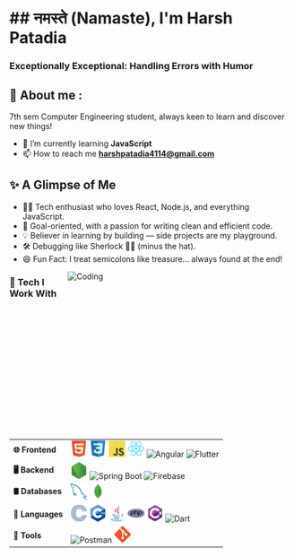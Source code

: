 <h1 align="left">## नमस्ते (Namaste), I'm Harsh Patadia</h1>
<h3 align="left">Exceptionally Exceptional: Handling Errors with Humor</h3>
<h2>👾 About me :</h2>
<p>7th sem Computer Engineering student, always keen to learn and discover new things!</p>
                  
- 🌱 I’m currently learning **JavaScript**
- 📫 How to reach me **harshpatadia4114@gmail.com**

<h2>✨ A Glimpse of Me</h2>

- 🧑‍💻 Tech enthusiast who loves React, Node.js, and everything JavaScript.
- 🎯 Goal-oriented, with a passion for writing clean and efficient code.
- 💡 Believer in learning by building — side projects are my playground.
- 🛠️ Debugging like Sherlock 🕵️‍♂️ (minus the hat).
- 😄 Fun Fact: I treat semicolons like treasure... always found at the end!

<img align="right" style="height:285px;" alt="Coding" width="400" src="https://user-images.githubusercontent.com/115187902/230700872-d5f44b85-56c7-4e27-80a4-6e2db901e60c.gif">

<!-- Left Aligned Skills Section (for GitHub Profile README) -->

<h3 align="left">🚀 Tech I Work With</h3>

<table align="left">
  <tr>
    <td><b>🌐 Frontend</b></td>
    <td>
      <img src="https://raw.githubusercontent.com/devicons/devicon/master/icons/html5/html5-original.svg" alt="HTML5" width="30" height="30"/>
      <img src="https://raw.githubusercontent.com/devicons/devicon/master/icons/css3/css3-original.svg" alt="CSS3" width="30" height="30"/>
      <img src="https://raw.githubusercontent.com/devicons/devicon/master/icons/javascript/javascript-original.svg" alt="JavaScript" width="30" height="30"/>
      <img src="https://raw.githubusercontent.com/devicons/devicon/master/icons/react/react-original.svg" alt="React" width="30" height="30"/>
      <img src="https://angular.io/assets/images/logos/angular/angular.svg" alt="Angular" width="30" height="30"/>
      <img src="https://www.vectorlogo.zone/logos/flutterio/flutterio-icon.svg" alt="Flutter" width="30" height="30"/>
    </td>
  </tr>

  <tr>
    <td><b>🖥 Backend</b></td>
    <td>
      <img src="https://raw.githubusercontent.com/devicons/devicon/master/icons/nodejs/nodejs-original.svg" alt="Node.js" width="30" height="30"/>
      <img src="https://www.vectorlogo.zone/logos/springio/springio-icon.svg" alt="Spring Boot" width="30" height="30"/>
      <img src="https://firebase.google.com/downloads/brand-guidelines/PNG/logo-vertical.png" alt="Firebase" width="30" height="30"/>
    </td>
  </tr>

  <tr>
    <td><b>🛢 Databases</b></td>
    <td>
      <img src="https://raw.githubusercontent.com/devicons/devicon/master/icons/mysql/mysql-original.svg" alt="MySQL" width="30" height="30"/>
      <img src="https://raw.githubusercontent.com/devicons/devicon/master/icons/mongodb/mongodb-original.svg" alt="MongoDB" width="30" height="30"/>
    </td>
  </tr>

  <tr>
    <td><b>💬 Languages</b></td>
    <td>
      <img src="https://raw.githubusercontent.com/devicons/devicon/master/icons/c/c-original.svg" alt="C" width="30" height="30"/>
      <img src="https://raw.githubusercontent.com/devicons/devicon/master/icons/cplusplus/cplusplus-original.svg" alt="C++" width="30" height="30"/>
      <img src="https://raw.githubusercontent.com/devicons/devicon/master/icons/java/java-original.svg" alt="Java" width="30" height="30"/>
      <img src="https://raw.githubusercontent.com/devicons/devicon/master/icons/php/php-original.svg" alt="PHP" width="30" height="30"/>
      <img src="https://raw.githubusercontent.com/devicons/devicon/master/icons/csharp/csharp-original.svg" alt="C#" width="30" height="30"/>
      <img src="https://www.vectorlogo.zone/logos/dartlang/dartlang-icon.svg" alt="Dart" width="30" height="30"/>
    </td>
  </tr>

  <tr>
    <td><b>🧰 Tools</b></td>
    <td>
      <img src="https://www.vectorlogo.zone/logos/getpostman/getpostman-icon.svg" alt="Postman" width="30" height="30"/>
      <img src="https://raw.githubusercontent.com/devicons/devicon/master/icons/git/git-original.svg" alt="Git" width="30" height="30"/>
    </td>
  </tr>
</table>
